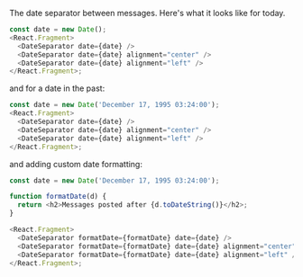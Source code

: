 The date separator between messages.
Here's what it looks like for today.

```js
const date = new Date();
<React.Fragment>
  <DateSeparator date={date} />
  <DateSeparator date={date} alignment="center" />
  <DateSeparator date={date} alignment="left" />
</React.Fragment>;
```

and for a date in the past:

```js
const date = new Date('December 17, 1995 03:24:00');
<React.Fragment>
  <DateSeparator date={date} />
  <DateSeparator date={date} alignment="center" />
  <DateSeparator date={date} alignment="left" />
</React.Fragment>;
```

and adding custom date formatting:

```js
const date = new Date('December 17, 1995 03:24:00');

function formatDate(d) {
  return <h2>Messages posted after {d.toDateString()}</h2>;
}

<React.Fragment>
  <DateSeparator formatDate={formatDate} date={date} />
  <DateSeparator formatDate={formatDate} date={date} alignment="center" />
  <DateSeparator formatDate={formatDate} date={date} alignment="left" />
</React.Fragment>;
```
